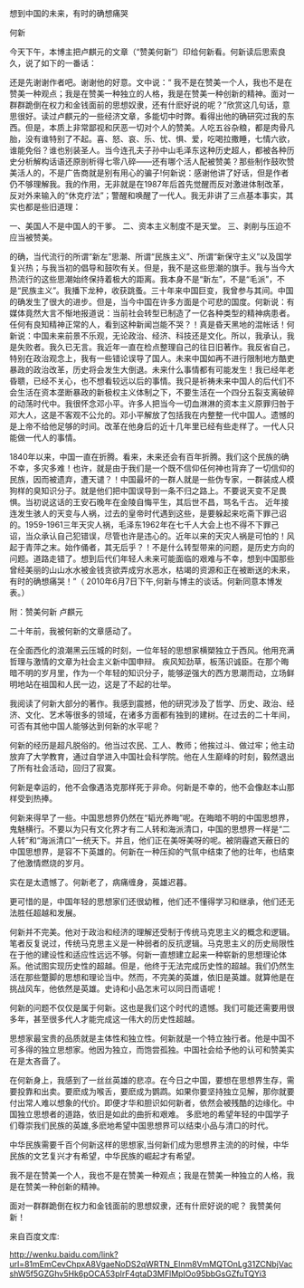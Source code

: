 想到中国的未来，有时的确想痛哭




何新

今天下午，本博主把卢麒元的文章（“赞美何新”）印给何新看。何新读后思索良久，说了如下的一番话：　　

还是先谢谢作者吧。谢谢他的好意。文中说：“ 我不是在赞美一个人，我也不是在赞美一种观点；我是在赞美一种独立的人格，我是在赞美一种创新的精神。面对一群群跪倒在权力和金钱面前的思想奴隶，还有什麽好说的呢？”欣赏这几句话，意思很好。读过卢麒元的一些经济文章，多能切中时弊。看得出他的确研究过我的东西。但是，本质上非常鄙视和厌恶一切对个人的赞美。人吃五谷杂粮，都是肉骨凡胎，没有谁特别了不起。喜、怒、哀、乐、忧、惧、爱，吃喝拉撒睡，七情六欲，谁能免俗？谁也别装圣人。当今连孔夫子孙中山毛泽东这种历史超人，都被各种历史分析解构话语还原剖析得七零八碎——还有哪个活人配被赞美？那些制作鼓吹赞美活人的，不是广告商就是别有用心的骗子!何新说：感谢他讲了好话，但是作者仍不够理解我。我的作用，无非就是在1987年后首先觉醒而反对激进体制改革，反对外来输入的“休克疗法”；警醒和唤醒了一代人。我无非讲了三点基本事实，其实也都是些旧道理：

一、美国人不是中国人的干爹。
二、资本主义制度不是天堂。
三、剥削与压迫不应当被赞美。


的确，当代流行的所谓“新左”思潮、所谓“民族主义”、所谓“新保守主义”以及国学复兴热；与我当初的倡导和鼓吹有关。但是，我不是这些思潮的旗手。我与当今大热流行的这些思潮始终保持着极大的距离。我本身不是“新左”，不是“毛派”，不是“民族主义”。我播下龙种，收获跳蚤。三十年来中国巨变，我曾参与其间。中国的确发生了很大的进步。但是，当今中国在许多方面是个可悲的国度。何新说：有媒体竟然大言不惭地报道说：当前社会转型已制造了一亿各种类型的精神病患者。任何有良知精神正常的人，看到这种新闻岂能不哭？！真是昏天黑地的混帐话！何新说：中国未来前景不乐观，无论政治、经济、科技还是文化。所以，我承认，我是失败者。我久已无言。我近年一直在检点整理自己的往日旧著作。我反省自己，特别在政治观念上，我有一些错论误导了国人。未来中国如再不进行限制地方酷吏暴政的政治改革，历史将会发生大倒退。未来什么事情都有可能发生！我已经年老昏聩，已经不关心，也不想看较远以后的事情。我只是祈祷未来中国人的后代们不会生活在资本垄断暴政的新极权主义体制之下，不要生活在一个四分五裂支离破碎的动荡时代中。我很怀念邓小平。许多人把当今一切血淋淋的资本主义原罪归咎于邓大人，这是不客观不公允的。邓小平解放了包括我在内整整一代中国人。遗憾的是上帝不给他足够的时间。改革在他身后的近十几年里已经有些走样了。一代人只能做一代人的事情。


1840年以来，中国一直在折腾。看来，未来还会有百年折腾。我们这个民族的确不幸，多灾多难！也许，就是由于我们是一个既不信仰任何神也背弃了一切信仰的民族，因而被遗弃，遭天谴？！中国最坏的一群人就是一些伪专家，一群装成人模狗样的臭知识分子。就是他们把中国误导到一条不归之路上。不要说天变不足畏惧。当初说这话的王安石晚年在金陵自悔平生，其后世不昌，骂名千古。
近年接连发生骇人的天变与人祸，过去的皇帝时代遇到这些，是要躲起来吃斋下罪己诏的。1959-1961三年天灾人祸，毛泽东1962年在七千人大会上也不得不下罪己诏，当众承认自己犯错误，尽管也许是违心的。近年以来的天灾人祸是可怕的！风起于青萍之末。始作俑者，其无后乎？！不是什么转型带来的问题，是历史方向的问题。道路走错了。想到后代们年轻人未来可能面临的艰难与不幸，想到中国那些曾经美丽的山山水水被金钱贪欲弄成穷水恶水，枯竭的资源和正在被断送的未来，有时的确想痛哭！”（ 2010年6月7日下午,何新与博主的谈话。何新同意本博发表。）　　


附：赞美何新
                       卢麒元

二十年前，我被何新的文章感动了。

在全面西化的浪潮黑云压城的时刻，一位年轻的思想家横槊独立于西风。他用充满哲理与激情的文章为社会主义新中国申辩。
疾风知劲草，板荡识诚臣。在那个晦暗不明的岁月里，作为一个年轻的知识分子，能够逆强大的西方思潮而动，立场鲜明地站在祖国和人民一边，这是了不起的壮举。

我阅读了何新大部分的著作。我感到震撼，他的研究涉及了哲学、历史、政治、经济、文化、艺术等很多的领域，在诸多方面都有独到的建树。在过去的二十年间，可否有其他中国人能够达到何新的水平呢？

何新的经历是超凡脱俗的。他当过农民、工人、教师；他挨过斗、做过牢；他主动放弃了大学教育，通过自学进入中国社会科学院。他在人生巅峰的时刻，毅然退出了所有社会活动，回归了寂寞。

何新是幸运的，他不会像遇洛克那样死于非命。何新是不幸的，他不会像赵本山那样受到热捧。

何新来得早了一些。中国思想界仍然在“韬光养晦”呢。在晦暗不明的中国思想界，鬼魅横行。不要以为只有文化界才有二人转和海派清口，中国的思想界一样是“二人转”和“海派清口”一统天下。并且，他们正在美呀美呀的呢。被阴霾遮天蔽日的中国思想界，是容不下英雄的。何新在一种压抑的气氛中结束了他的壮年，也结束了他激情燃烧的岁月。

实在是太遗憾了。何新老了，病痛缠身，英雄迟暮。

更可惜的是，中国年轻的思想家们还很幼稚，他们还不懂得学习和继承，他们还无法胜任超越和发展。

何新并不完美。他对于政治和经济的理解还受制于传统马克思主义的概念和逻辑。笔者反复说过，传统马克思主义是一种弱者的反抗逻辑。马克思主义的历史局限性在于他的建设性和适应性远远不够。何新一直想建立起来一种崭新的思想理论体系。他试图实现历史性的超越。但是，他终于无法完成历史性的超越。我们仍然生活在那些蹩脚的思想和理论当中。然而，不完美的英雄，依旧是英雄。就算他是在挑战风车，他依然是英雄。史诗和小品怎末可以同日而语呢！

何新的问题不仅仅是属于何新。这也是我们这个时代的遗憾。我们可能还需要用很多年，甚至很多代人才能完成这一伟大的历史性超越。

思想家最宝贵的品质就是主体性和独立性。何新就是一个特立独行者。他是中国不可多得的独立思想家。他因为独立，而饱尝孤独。中国社会给予他的认可和赞美实在是太吝啬了。

在何新身上，我感到了一丝丝英雄的悲凉。在今日之中国，要想在思想界生存，需要投靠和出卖。要麽成为喉舌，要麽成为鹦鹉。如果你要坚持独立见解，那你就要付出常人难以想象的代价。即便才华和胆识如何新者，依然会被残酷的边缘化。中国独立思想者的道路，依旧是如此的曲折和艰难。
多麽地的希望年轻的中国学子们尊崇我们民族的英雄,多麽地希望中国思想界可以结束小品与清口的时代。

中华民族需要千百个何新这样的思想家,当何新们成为思想界主流的的时候，中华民族的文艺复兴才有希望，中华民族的崛起才有希望。

我不是在赞美一个人，我也不是在赞美一种观点；我是在赞美一种独立的人格，我是在赞美一种创新的精神。

面对一群群跪倒在权力和金钱面前的思想奴隶，还有什麽好说的呢？
我赞美何新！




来自百度文库:

http://wenku.baidu.com/link?url=81mEmCevChpxA8VgaeNoDS2qWRTN_Elnm8VmMQTOnLg31ZCNbjVacshW5f5GZGhv5Hk6pOCA53pIrF4qtaD3MFlMpIOo95bbGsGZfuTQYi3

















